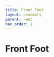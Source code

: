 ```yaml
---
title: Front Foot
layout: assembly
parent: Feet
nav_order: 1
---
```


# Front Foot

<div class="online_3d_viewer"
    model="{{site.url}}/{{site.baseurl}}/assets/STL/Z Idler Tensioner Assy.STL"
    backgroundcolor="250, 250, 250">
</div>
